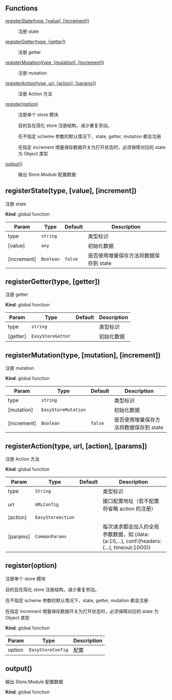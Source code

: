 ## Functions

<dl>
<dt><a href="#registerState">registerState(type, [value], [increment])</a></dt>
<dd><p>注册 state</p>
</dd>
<dt><a href="#registerGetter">registerGetter(type, [getter])</a></dt>
<dd><p>注册 getter</p>
</dd>
<dt><a href="#registerMutation">registerMutation(type, [mutation], [increment])</a></dt>
<dd><p>注册 mutation</p>
</dd>
<dt><a href="#registerAction">registerAction(type, url, [action], [params])</a></dt>
<dd><p>注册 Action 方法</p>
</dd>
<dt><a href="#register">register(option)</a></dt>
<dd><p>注册单个 store 模块</p>
<p>目的旨在简化 store 注册结构，减少重复劳动。</p>
<p>在不指定 scheme 参数的默认情况下，state, getter, mutation 都会注册</p>
<p>在指定 increment 增量保存数据开关为打开状态时，必须保障对应的 state 为 Object 类型</p></dd>
<dt><a href="#output">output()</a></dt>
<dd><p>输出 Store.Module 配置数据</p>
</dd>
</dl>

<a name="registerState"></a>

## registerState(type, [value], [increment])
注册 state

**Kind**: global function  

| Param | Type | Default | Description |
| --- | --- | --- | --- |
| type | <code>string</code> |  | 类型标识 |
| [value] | <code>any</code> | <code></code> | 初始化数据 |
| [increment] | <code>Boolean</code> | <code>false</code> | 是否使用增量保存方法将数据保存到 state |

<a name="registerGetter"></a>

## registerGetter(type, [getter])
注册 getter

**Kind**: global function  

| Param | Type | Default | Description |
| --- | --- | --- | --- |
| type | <code>string</code> |  | 类型标识 |
| [getter] | <code>EasyStoreGetter</code> | <code></code> | 初始化数据 |

<a name="registerMutation"></a>

## registerMutation(type, [mutation], [increment])
注册 mutation

**Kind**: global function  

| Param | Type | Default | Description |
| --- | --- | --- | --- |
| type | <code>string</code> |  | 类型标识 |
| [mutation] | <code>EasyStoreMutation</code> | <code></code> | 初始化数据 |
| [increment] | <code>Boolean</code> | <code>false</code> | 是否使用增量保存方法将数据保存到 state |

<a name="registerAction"></a>

## registerAction(type, url, [action], [params])
注册 Action 方法

**Kind**: global function  

| Param | Type | Default | Description |
| --- | --- | --- | --- |
| type | <code>String</code> |  | 类型标识 |
| url | <code>URLConfig</code> |  | 接口配置地址（若不配置将省略 action 的注册） |
| [action] | <code>EasyStoreAction</code> | <code></code> |  |
| [params] | <code>CommonParams</code> | <code></code> | 每次请求都会加入的全局参数数据，如 {data:{a:10,...}, conf:{headers:{...}, timeout:1000}} |

<a name="register"></a>

## register(option)
注册单个 store 模块<p>目的旨在简化 store 注册结构，减少重复劳动。</p><p>在不指定 scheme 参数的默认情况下，state, getter, mutation 都会注册</p><p>在指定 increment 增量保存数据开关为打开状态时，必须保障对应的 state 为 Object 类型</p>

**Kind**: global function  

| Param | Type | Description |
| --- | --- | --- |
| option | <code>EasyStoreConfig</code> | 配置 |

<a name="output"></a>

## output()
输出 Store.Module 配置数据

**Kind**: global function  
